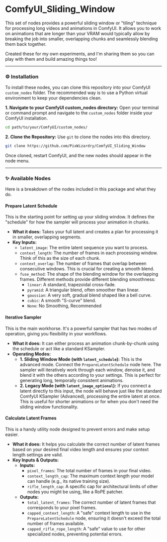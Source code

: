 # ComfyUI_Sliding_Window

This set of nodes provides a powerful sliding window or "tiling" technique for processing long videos and animations in ComfyUI. It allows you to work on animations that are longer than your VRAM would typically allow by breaking the job into smaller, overlapping chunks and seamlessly blending them back together. 

Created these for my own experiments, and I'm sharing them so you can play with them and build amazing things too!

---

### ⚙️ Installation

To install these nodes, you can clone this repository into your ComfyUI `custom_nodes` folder. The recommended way is to use a Python virtual environment to keep your dependencies clean.

**1. Navigate to your ComfyUI custom_nodes directory:**
Open your terminal or command prompt and navigate to the `custom_nodes` folder inside your ComfyUI installation.

```bash
cd path/to/your/ComfyUI/custom_nodes/
```

**2. Clone the Repository:**
Use `git` to clone the nodes into this directory.

```bash
git clone https://github.com/PixWizardry/ComfyUI_Sliding_Window
```

Once cloned, restart ComfyUI, and the new nodes should appear in the node menu.

---

### ✨ Available Nodes

Here is a breakdown of the nodes included in this package and what they do.

#### **Prepare Latent Schedule**
This is the starting point for setting up your sliding window. It defines the "schedule" for how the sampler will process your animation in chunks.

*   **What it does:** Takes your full latent and creates a plan for processing it in smaller, overlapping segments.
*   **Key Inputs:**
    *   `latent_image`: The entire latent sequence you want to process.
    *   `context_length`: The number of frames in each processing window. Think of this as the size of each chunk.
    *   `context_overlap`: The number of frames that overlap between consecutive windows. This is crucial for creating a smooth blend.
    *   `fuse_method`: The shape of the blending window for the overlapping frames. Different methods provide different blending smoothness:
        *   `linear`: A standard, trapezoidal cross-fade.
        *   `pyramid`: A triangular blend, often smoother than linear.
        *   `gaussian`: A very soft, gradual blend shaped like a bell curve.
        *   `cubic`: A smooth "S-curve" blend.
        *   `None`: No Smoothing, Recommended

#### **Iterative Sampler**
This is the main workhorse. It's a powerful sampler that has two modes of operation, giving you flexibility in your workflows.

*   **What it does:** It can either process an animation chunk-by-chunk using the schedule or act like a standard KSampler.
*   **Operating Modes:**
    *   **1. Sliding Window Mode (with `latent_schedule`):** This is the advanced mode. Connect the `PrepareLatentSchedule` node here. The sampler will iteratively work through each window, denoise it, and blend it with the others according to your settings. This is perfect for generating long, temporally consistent animations.
    *   **2. Legacy Mode (with `latent_image_optional`):** If you connect a latent directly to this input, the node will behave just like the standard ComfyUI KSampler (Advanced), processing the entire latent at once. This is useful for shorter animations or for when you don't need the sliding window functionality.

#### **Calculate Latent Frames**
This is a handy utility node designed to prevent errors and make setup easier.

*   **What it does:** It helps you calculate the correct number of latent frames based on your desired final video length and ensures your context length settings are valid.
*   **Key Inputs & Outputs:**
    *   **Inputs:**
        *   `pixel_frames`: The total number of frames in your final video.
        *   `context_length_cap`: The maximum context length your model can handle (e.g., its native training size).
        *   `rifle_length_cap`: A specific cap for architectural limits of other nodes you might be using, like a RoPE patcher.
    *   **Outputs:**
        *   `total_latent_frames`: The correct number of latent frames that corresponds to your pixel frames.
        *   `capped_context_length`: A "safe" context length to use in the `PrepareLatentSchedule` node, ensuring it doesn't exceed the total number of frames available.
        *   `capped_rifle_rope_length`: A "safe" value to use for other specialized nodes, preventing potential errors.
